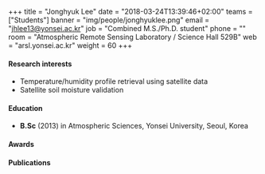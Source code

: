 ﻿+++
title = "Jonghyuk Lee"
date = "2018-03-24T13:39:46+02:00"
teams = ["Students"]
banner = "img/people/jonghyuklee.png"
email = "jhlee13@yonsei.ac.kr"
job = "Combined M.S./Ph.D. student"
phone = ""
room = "Atmospheric Remote Sensing Laboratory / Science Hall 529B"
web = "arsl.yonsei.ac.kr"
weight = 60
+++

#### Research interests
+ Temperature/humidity profile retrieval using satellite data
+ Satellite soil moisture validation

#### Education
 + **B.Sc** (2013) in Atmospheric Sciences, Yonsei University, Seoul, Korea

#### Awards


#### Publications
